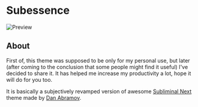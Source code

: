 # Subessence

![Preview](https://raw.githubusercontent.com/vinhphm/subessence-theme/main/images/subessence.png)

## About

First of, this theme was supposed to be only for my personal use, but later (after coming to the conclusion that some people might find it useful) I've decided to share it. It has helped me increase my productivity a lot, hope it will do for you too.

It is basically a subjectively revamped version of awesome [Subliminal Next](https://github.com/gaearon/subliminal) theme made by [Dan Abramov](https://github.com/gaearon).